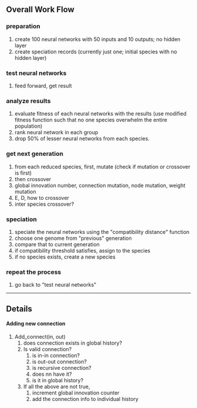 
## Overall Work Flow
### preparation
1. create 100 neural networks with 50 inputs and 10 outputs; no hidden layer
2. create speciation records (currently just one; initial species with no hidden layer)

### test neural networks
1. feed forward, get result

### analyze results
1. evaluate fitness of each neural networks with the results 
(use modified fitness function such that no one species overwhelm the entire population)
2. rank neural network in each group
3. drop 50% of lesser neural networks from each species. 

### get next generation
1. from each reduced species, first, mutate (check if mutation or crossover is first)
2. then crossover
3. global innovation number, connection mutation, node mutation, weight mutation 
4. E, D, how to crossover
5. inter species crossover?

### speciation
1. speciate the neural networks using the "compatibility distance" function
2. choose one genome from "previous" generation
3. compare that to current generation
4. if compatibility threshold satisfies, assign to the species
5. if no species exists, create a new species

### repeat the process
1. go back to "test neural networks" 

----------
## Details

#### Adding new connection 
1. Add_connect(in, out)
    1. does connection exists in global history?
    2. Is valid connection?
        1. is in-in connection?
        2. is out-out connection?
        3. is recursive connection?
        4. does nn have it? 
        5. is it in global history?
    3. If all the above are not true, 
        1. increment global innovation counter
        2. add the connection info to individual history